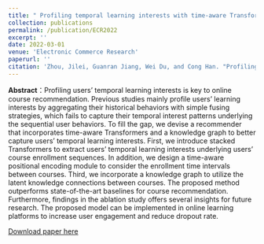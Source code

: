 ```yaml
---
title: " Profiling temporal learning interests with time-aware Transformers and knowledge graph for online course recommendation"
collection: publications
permalink: /publication/ECR2022
excerpt: ''
date: 2022-03-01
venue: 'Electronic Commerce Research'
paperurl: ''
citation: 'Zhou, Jilei, Guanran Jiang, Wei Du, and Cong Han. "Profiling temporal learning interests with time-aware transformers and knowledge graph for online course recommendation." Electronic Commerce Research (2022): 1-21.'
---
```


**Abstract**：Profiling users’ temporal learning interests is key to online course recommendation. Previous studies mainly profile users’ learning interests by aggregating their historical behaviors with simple fusing strategies, which fails to capture their temporal interest patterns underlying the sequential user behaviors. To fill the gap, we devise a recommender that incorporates time-aware Transformers and a knowledge graph to better capture users’ temporal learning interests. First, we introduce stacked Transformers to extract users’ temporal learning interests underlying users’ course enrollment sequences. In addition, we design a time-aware positional encoding module to consider the enrollment time intervals between courses. Third, we incorporate a knowledge graph to utilize the latent knowledge connections between courses. The proposed method outperforms state-of-the-art baselines for course recommendation. Furthermore, findings in the ablation study offers several insights for future research. The proposed model can be implemented in online learning platforms to increase user engagement and reduce dropout rate.

[Download paper here](https://link.springer.com/article/10.1007/s10660-022-09541-z)
